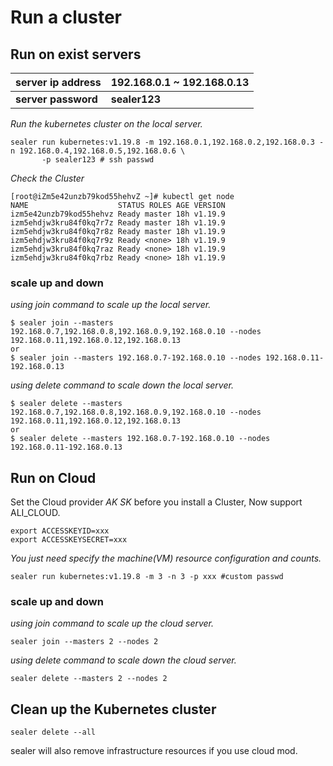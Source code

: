 # Run a cluster

## Run on exist servers

server ip address| 192.168.0.1 ~ 192.168.0.13
---|---
**server password**  | **sealer123**

*Run the kubernetes cluster on the local server.*

```shell
sealer run kubernetes:v1.19.8 -m 192.168.0.1,192.168.0.2,192.168.0.3 -n 192.168.0.4,192.168.0.5,192.168.0.6 \
       -p sealer123 # ssh passwd
```

*Check the Cluster*

```shell script
[root@iZm5e42unzb79kod55hehvZ ~]# kubectl get node
NAME                    STATUS ROLES AGE VERSION
izm5e42unzb79kod55hehvz Ready master 18h v1.19.9
izm5ehdjw3kru84f0kq7r7z Ready master 18h v1.19.9
izm5ehdjw3kru84f0kq7r8z Ready master 18h v1.19.9
izm5ehdjw3kru84f0kq7r9z Ready <none> 18h v1.19.9
izm5ehdjw3kru84f0kq7raz Ready <none> 18h v1.19.9
izm5ehdjw3kru84f0kq7rbz Ready <none> 18h v1.19.9
```

### scale up and down

*using join command to scale up the local server.*

```shell script
$ sealer join --masters 192.168.0.7,192.168.0.8,192.168.0.9,192.168.0.10 --nodes 192.168.0.11,192.168.0.12,192.168.0.13
or
$ sealer join --masters 192.168.0.7-192.168.0.10 --nodes 192.168.0.11-192.168.0.13
```

*using delete command to scale down the local server.*

```shell
$ sealer delete --masters 192.168.0.7,192.168.0.8,192.168.0.9,192.168.0.10 --nodes 192.168.0.11,192.168.0.12,192.168.0.13
or
$ sealer delete --masters 192.168.0.7-192.168.0.10 --nodes 192.168.0.11-192.168.0.13
```

## Run on Cloud

Set the Cloud provider *AK SK* before you install a Cluster, Now support ALI_CLOUD.

```shell script
export ACCESSKEYID=xxx
export ACCESSKEYSECRET=xxx
```

*You just need specify the machine(VM) resource configuration and counts.*

```shell
sealer run kubernetes:v1.19.8 -m 3 -n 3 -p xxx #custom passwd
```

### scale up and down

*using join command to scale up the cloud server.*

```shell script
sealer join --masters 2 --nodes 2
```

*using delete command to scale down the cloud server.*

```shell
sealer delete --masters 2 --nodes 2
```

## Clean up the Kubernetes cluster

```shell
sealer delete --all
```

sealer will also remove infrastructure resources if you use cloud mod.
